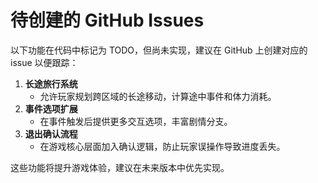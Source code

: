 # 待创建的 GitHub Issues

以下功能在代码中标记为 TODO，但尚未实现，建议在 GitHub 上创建对应的 issue 以便跟踪：

1. **长途旅行系统**
   - 允许玩家规划跨区域的长途移动，计算途中事件和体力消耗。
2. **事件选项扩展**
   - 在事件触发后提供更多交互选项，丰富剧情分支。
3. **退出确认流程**
   - 在游戏核心层面加入确认逻辑，防止玩家误操作导致进度丢失。

这些功能将提升游戏体验，建议在未来版本中优先实现。
